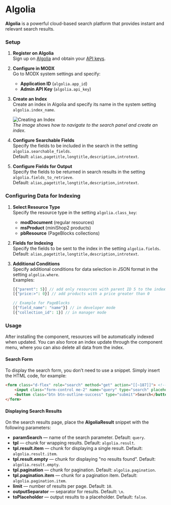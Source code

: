 # Algolia

**Algolia** is a powerful cloud-based search platform that provides instant and relevant search results.

### Setup

1. **Register on Algolia**  
   Sign up on [Algolia](https://www.algolia.com/) and obtain your [API keys](https://dashboard.algolia.com/account/api-keys/).

2. **Configure in MODX**  
   Go to MODX system settings and specify:
    - **Application ID** (`algolia.app_id`)
    - **Admin API Key** (`algolia.api_key`)

3. **Create an Index**  
   Create an index in Algolia and specify its name in the system setting `algolia.index_name`.

   ![Creating an Index](https://file.modx.pro/files/c/1/8/c1847e82a9698e8f7f992832025e9e7f.jpg)  
   *The image shows how to navigate to the search panel and create an index.*

4. **Configure Searchable Fields**  
   Specify the fields to be included in the search in the setting `algolia.searchable_fields`.  
   Default: `alias,pagetitle,longtitle,description,introtext`.

5. **Configure Fields for Output**  
   Specify the fields to be returned in search results in the setting `algolia.fields_to_retrieve`.  
   Default: `alias,pagetitle,longtitle,description,introtext`.

### Configuring Data for Indexing

1. **Select Resource Type**  
   Specify the resource type in the setting `algolia.class_key`:
    - **modDocument** (regular resources)
    - **msProduct** (miniShop2 products)
    - **pbResource** (PageBlocks collections)

2. **Fields for Indexing**  
   Specify the fields to be sent to the index in the setting `algolia.fields`.  
   Default: `alias,pagetitle,longtitle,description,introtext`.

3. **Additional Conditions**  
   Specify additional conditions for data selection in JSON format in the setting `algolia.where`.  
   Examples:
   ```php
   [{"parent": 5}] // add only resources with parent ID 5 to the index
   [{"price:>": 0}] // add products with a price greater than 0

   // Example for PageBlocks
   [{"field_name": "name"}] // in developer mode
   [{"collection_id": 1}] // in manager mode
   ```

### Usage

After installing the component, resources will be automatically indexed when updated. You can also force an index update through the component menu, where you can also delete all data from the index.

#### Search Form

To display the search form, you don’t need to use a snippet. Simply insert the HTML code, for example:
```html
<form class="d-flex" role="search" method="get" action="[[~187]]"> <!-- 187 — search results page -->
    <input class="form-control me-2" name="query" type="search" placeholder="Search" aria-label="Search">
    <button class="btn btn-outline-success" type="submit">Search</button>
</form>
```

#### Displaying Search Results

On the search results page, place the **AlgoliaResult** snippet with the following parameters:
- **paramSearch** — name of the search parameter. Default: `query`.
- **tpl** — chunk for wrapping results. Default: `algolia.result`.
- **tpl.result.item** — chunk for displaying a single result. Default: `algolia.result.item`.
- **tpl.result.empty** — chunk for displaying "no results found". Default: `algolia.result.empty`.
- **tpl.pagination** — chunk for pagination. Default: `algolia.pagination`.
- **tpl.pagination.item** — chunk for a pagination item. Default: `algolia.pagination.item`.
- **limit** — number of results per page. Default: `10`.
- **outputSeparator** — separator for results. Default: `\n`.
- **toPlaceholder** — output results to a placeholder. Default: `false`.